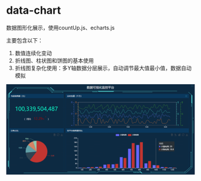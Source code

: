 # data-chart
数据图形化展示，使用countUp.js、echarts.js

主要包含以下：
1. 数值连续化变动
2. 折线图、柱状图和饼图的基本使用
3. 折线图复杂化使用：多Y轴数据分层展示，自动调节最大值最小值，数据自动模拟

![Image text](https://raw.githubusercontent.com/kevin4j/data-chart/master/images/demo1.jpg)



